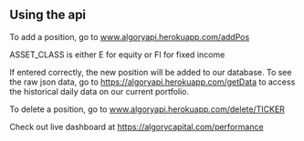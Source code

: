 ## Using the api
To add a position, go to www.algoryapi.herokuapp.com/addPos

ASSET_CLASS is either E for equity or FI for fixed income

If entered correctly, the new position will be added to our database. To see the raw json data, go to https://algoryapi.herokuapp.com/getData to access the historical daily data on our current portfolio. 

To delete a position, go to www.algoryapi.herokuapp.com/delete/TICKER

Check out live dashboard at https://algorycapital.com/performance
